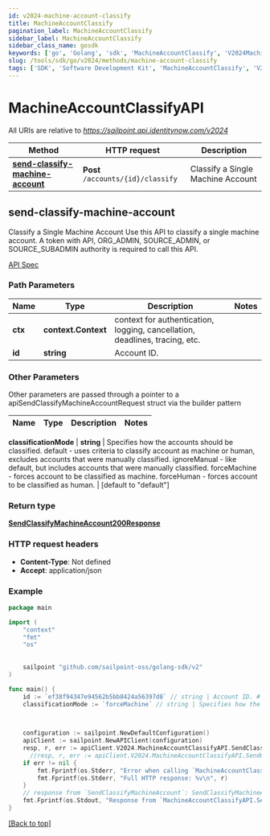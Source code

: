 ```yaml
---
id: v2024-machine-account-classify
title: MachineAccountClassify
pagination_label: MachineAccountClassify
sidebar_label: MachineAccountClassify
sidebar_class_name: gosdk
keywords: ['go', 'Golang', 'sdk', 'MachineAccountClassify', 'V2024MachineAccountClassify'] 
slug: /tools/sdk/go/v2024/methods/machine-account-classify
tags: ['SDK', 'Software Development Kit', 'MachineAccountClassify', 'V2024MachineAccountClassify']
---
```


# MachineAccountClassifyAPI
   
All URIs are relative to *https://sailpoint.api.identitynow.com/v2024*

Method | HTTP request | Description
------------- | ------------- | -------------
[**send-classify-machine-account**](#send-classify-machine-account) | **Post** `/accounts/{id}/classify` | Classify a Single Machine Account


## send-classify-machine-account
Classify a Single Machine Account
Use this API to classify a single machine account.
A token with API, ORG_ADMIN, SOURCE_ADMIN, or SOURCE_SUBADMIN authority is required to call this API.

[API Spec](https://developer.sailpoint.com/docs/api/v2024/send-classify-machine-account)

### Path Parameters


Name | Type | Description  | Notes
------------- | ------------- | ------------- | -------------
**ctx** | **context.Context** | context for authentication, logging, cancellation, deadlines, tracing, etc.
**id** | **string** | Account ID. | 

### Other Parameters

Other parameters are passed through a pointer to a apiSendClassifyMachineAccountRequest struct via the builder pattern


Name | Type | Description  | Notes
------------- | ------------- | ------------- | -------------

 **classificationMode** | **string** | Specifies how the accounts should be classified.        default - uses criteria to classify account as machine or human, excludes accounts that were manually classified.       ignoreManual - like default, but includes accounts that were manually classified.       forceMachine - forces account to be classified as machine.       forceHuman - forces account to be classified as human. | [default to &quot;default&quot;]

### Return type

[**SendClassifyMachineAccount200Response**](../models/send-classify-machine-account200-response)

### HTTP request headers

- **Content-Type**: Not defined
- **Accept**: application/json

### Example

```go
package main

import (
	"context"
	"fmt"
	"os"
  
    
	sailpoint "github.com/sailpoint-oss/golang-sdk/v2"
)

func main() {
    id := `ef38f94347e94562b5bb8424a56397d8` // string | Account ID. # string | Account ID.
    classificationMode := `forceMachine` // string | Specifies how the accounts should be classified.        default - uses criteria to classify account as machine or human, excludes accounts that were manually classified.       ignoreManual - like default, but includes accounts that were manually classified.       forceMachine - forces account to be classified as machine.       forceHuman - forces account to be classified as human. (optional) (default to "default") # string | Specifies how the accounts should be classified.        default - uses criteria to classify account as machine or human, excludes accounts that were manually classified.       ignoreManual - like default, but includes accounts that were manually classified.       forceMachine - forces account to be classified as machine.       forceHuman - forces account to be classified as human. (optional) (default to "default")

    

    configuration := sailpoint.NewDefaultConfiguration()
    apiClient := sailpoint.NewAPIClient(configuration)
    resp, r, err := apiClient.V2024.MachineAccountClassifyAPI.SendClassifyMachineAccount(context.Background(), id).Execute()
	  //resp, r, err := apiClient.V2024.MachineAccountClassifyAPI.SendClassifyMachineAccount(context.Background(), id).ClassificationMode(classificationMode).Execute()
    if err != nil {
	    fmt.Fprintf(os.Stderr, "Error when calling `MachineAccountClassifyAPI.SendClassifyMachineAccount``: %v\n", err)
	    fmt.Fprintf(os.Stderr, "Full HTTP response: %v\n", r)
    }
    // response from `SendClassifyMachineAccount`: SendClassifyMachineAccount200Response
    fmt.Fprintf(os.Stdout, "Response from `MachineAccountClassifyAPI.SendClassifyMachineAccount`: %v\n", resp)
}
```

[[Back to top]](#)


